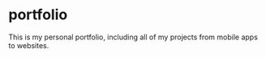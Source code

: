 # portfolio
This is my personal portfolio, including all of my projects from mobile apps to websites.
